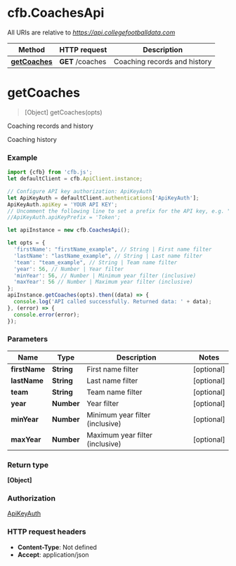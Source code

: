 # cfb.CoachesApi

All URIs are relative to *https://api.collegefootballdata.com*

Method | HTTP request | Description
------------- | ------------- | -------------
[**getCoaches**](CoachesApi.md#getCoaches) | **GET** /coaches | Coaching records and history


<a name="getCoaches"></a>
# **getCoaches**
> [Object] getCoaches(opts)

Coaching records and history

Coaching history

### Example
```javascript
import {cfb} from 'cfb.js';
let defaultClient = cfb.ApiClient.instance;

// Configure API key authorization: ApiKeyAuth
let ApiKeyAuth = defaultClient.authentications['ApiKeyAuth'];
ApiKeyAuth.apiKey = 'YOUR API KEY';
// Uncomment the following line to set a prefix for the API key, e.g. "Token" (defaults to null)
//ApiKeyAuth.apiKeyPrefix = 'Token';

let apiInstance = new cfb.CoachesApi();

let opts = { 
  'firstName': "firstName_example", // String | First name filter
  'lastName': "lastName_example", // String | Last name filter
  'team': "team_example", // String | Team name filter
  'year': 56, // Number | Year filter
  'minYear': 56, // Number | Minimum year filter (inclusive)
  'maxYear': 56 // Number | Maximum year filter (inclusive)
};
apiInstance.getCoaches(opts).then((data) => {
  console.log('API called successfully. Returned data: ' + data);
}, (error) => {
  console.error(error);
});

```

### Parameters

Name | Type | Description  | Notes
------------- | ------------- | ------------- | -------------
 **firstName** | **String**| First name filter | [optional] 
 **lastName** | **String**| Last name filter | [optional] 
 **team** | **String**| Team name filter | [optional] 
 **year** | **Number**| Year filter | [optional] 
 **minYear** | **Number**| Minimum year filter (inclusive) | [optional] 
 **maxYear** | **Number**| Maximum year filter (inclusive) | [optional] 

### Return type

**[Object]**

### Authorization

[ApiKeyAuth](../README.md#ApiKeyAuth)

### HTTP request headers

 - **Content-Type**: Not defined
 - **Accept**: application/json


